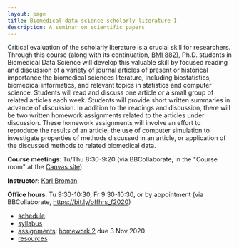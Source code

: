 ```yaml
---
layout: page
title: Biomedical data science scholarly literature 1
description: A seminar on scientific papers
---
```


Critical evaluation of the scholarly literature is a crucial skill for
researchers. Through this course (along with its continuation, [BMI
882](https://kbroman.org/BMI882)), Ph.D. students in Biomedical Data Science will develop this
valuable skill by focused reading and discussion of a variety of
journal articles of present or historical importance the biomedical
sciences literature, including biostatistics, biomedical informatics,
and relevant topics in statistics and computer science. Students will
read and discuss one article or a small group of related articles each
week. Students will provide short written summaries in advance of
discussion. In addition to the readings and discussion,
there will be two written homework assignments
related to the articles under discussion. These homework assignments
will involve an effort to reproduce the results of an article, the use
of computer simulation to investigate properties of methods discussed
in an article, or application of the discussed methods to related
biomedical data.

**Course meetings**: Tu/Thu 8:30-9:20 (via BBCollaborate, in the
"Course room" at the [Canvas site](https://canvas.wisc.edu))

**Instructor**: [Karl Broman](https://kbroman.org)

**Office hours**: Tu 9:30-10:30, Fr 9:30-10:30, or by appointment
(via BBCollaborate, <https://bit.ly/offhrs_f2020>)

- [schedule](schedule.html)
- [syllabus](syllabus.html)
- [assignments](assignments.html): [homework 2](homework2.html) due 3 Nov 2020
- [resources](resources.html)
